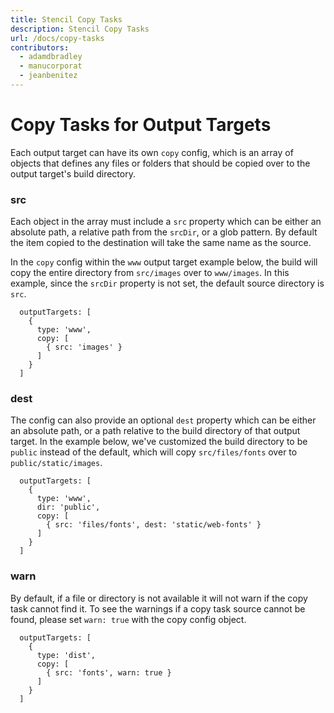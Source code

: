 ```yaml
---
title: Stencil Copy Tasks
description: Stencil Copy Tasks
url: /docs/copy-tasks
contributors:
  - adamdbradley
  - manucorporat
  - jeanbenitez
---
```



# Copy Tasks for Output Targets

Each output target can have its own `copy` config, which is an array of objects that defines any files or folders that should be copied over to the output target's build directory.

### src

Each object in the array must include a `src` property which can be either an absolute path, a relative path from the `srcDir`, or a glob pattern. By default the item copied to the destination will take the same name as the source.

In the `copy` config within the `www` output target example below, the build will copy the entire directory from `src/images` over to `www/images`. In this example, since the `srcDir` property is not set, the default source directory is `src`.

```tsx
  outputTargets: [
    {
      type: 'www',
      copy: [
        { src: 'images' }
      ]
    }
  ]
```


### dest

The config can also provide an optional `dest` property which can be either an absolute path, or a path relative to the build directory of that output target. In the example below, we've customized the build directory to be `public` instead of the default, which will copy `src/files/fonts` over to `public/static/images`.

```tsx
  outputTargets: [
    {
      type: 'www',
      dir: 'public',
      copy: [
        { src: 'files/fonts', dest: 'static/web-fonts' }
      ]
    }
  ]
```

### warn

By default, if a file or directory is not available it will not warn if the copy task cannot find it. To see the warnings if a copy task source cannot be found, please set `warn: true` with the copy config object.

```tsx
  outputTargets: [
    {
      type: 'dist',
      copy: [
        { src: 'fonts', warn: true }
      ]
    }
  ]
```
